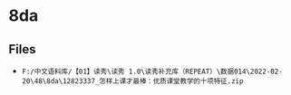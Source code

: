 # 8da

## Files

- `F:/中文语料库/【01】读秀\读秀 1.0\读秀补充库（REPEAT）\数据014\2022-02-20\48\8da\12823337_怎样上课才最棒：优质课堂教学的十项特征.zip`
